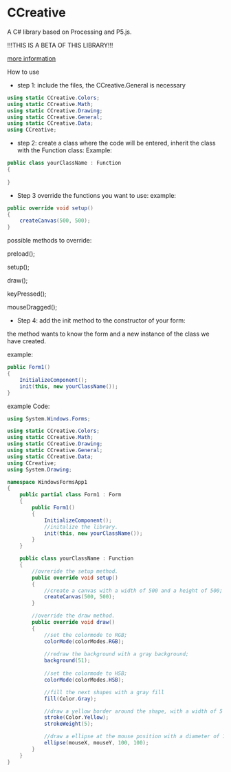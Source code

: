 # CCreative
A C# library based on Processing and P5.js.

!!!THIS IS A BETA OF THIS LIBRARY!!!

[more information](https://p5js.org/reference/)

How to use 
* step 1: include the files, the CCreative.General is necessary
```cs
using static CCreative.Colors;
using static CCreative.Math;
using static CCreative.Drawing;
using static CCreative.General;
using static CCreative.Data;
using CCreative;
```
* step 2: create a class where the code will be entered, inherit the class with the Function class:
Example:
```cs
public class yourClassName : Function 
{
    
}
```
* Step 3 override the functions you want to use:
example:
```cs
public override void setup()
{
    createCanvas(500, 500);
}
```
possible methods to override:

preload();

setup();

draw();

keyPressed();

mouseDragged();


* Step 4: add the init method to the constructor of your form:

the method wants to know the form and a new instance of the class we have created.

example:
```cs
public Form1()
{
    InitializeComponent();
    init(this, new yourClassName());
}
```      
example Code:
```cs
using System.Windows.Forms;

using static CCreative.Colors;
using static CCreative.Math;
using static CCreative.Drawing;
using static CCreative.General;
using static CCreative.Data;
using CCreative;
using System.Drawing;

namespace WindowsFormsApp1
{
    public partial class Form1 : Form
    {
        public Form1()
        {
            InitializeComponent();
            //initalize the library.
            init(this, new yourClassName());
        }
    }

    public class yourClassName : Function
    {
        //ovreride the setup method.
        public override void setup()
        {
            //create a canvas with a width of 500 and a height of 500;
            createCanvas(500, 500);
        }

        //override the draw method.
        public override void draw()
        {
            //set the colormode to RGB;
            colorMode(colorModes.RGB);
						
            //redraw the background with a gray background;
            background(51);
            
            //set the colormode to HSB;
            colorMode(colorModes.HSB);

            //fill the next shapes with a gray fill
            fill(Color.Gray);

            //draw a yellow border around the shape, with a width of 5
            stroke(Color.Yellow);
            strokeWeight(5);

            //draw a ellipse at the mouse position with a diameter of 100px
            ellipse(mouseX, mouseY, 100, 100);
        }
    }
}        
```

